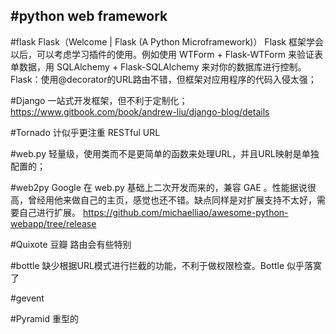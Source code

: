 #python web framework
---
#flask
Flask（Welcome | Flask (A Python Microframework)）
Flask 框架学会以后，可以考虑学习插件的使用。例如使用 WTForm + Flask-WTForm 来验证表单数据，用 SQLAlchemy + Flask-SQLAlchemy 来对你的数据库进行控制。
Flask：使用@decorator的URL路由不错，但框架对应用程序的代码入侵太强；

#Django
一站式开发框架，但不利于定制化；
https://www.gitbook.com/book/andrew-liu/django-blog/details

#Tornado
计似乎更注重 RESTful URL

#web.py
轻量级，使用类而不是更简单的函数来处理URL，并且URL映射是单独配置的；

#web2py
Google 在 web.py 基础上二次开发而来的，兼容 GAE 。性能据说很高，曾经用他来做自己的主页，感觉也还不错。缺点同样是对扩展支持不太好，需要自己进行扩展。
https://github.com/michaelliao/awesome-python-webapp/tree/release

#Quixote
豆瓣
路由会有些特别

#bottle
缺少根据URL模式进行拦截的功能，不利于做权限检查。Bottle 似乎落寞了

#gevent

#Pyramid
重型的 

















